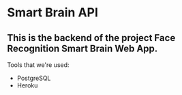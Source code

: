 # Smart Brain API

<h2>This is the backend of the project Face Recognition Smart Brain Web App.</h2>

Tools that we're used:
<ul>
   <li>PostgreSQL
   <li>Heroku
</ul>
